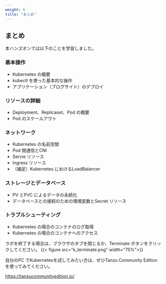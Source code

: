 ```yaml
---
weight: 6
title: "まとめ"
---
```


## まとめ
本ハンズオンでは以下のことを学習しました。
### 基本操作
- Kubernetes の概要
- kubectl を使った基本的な操作
- アプリケーション（ブログサイト）のデプロイ
### リソースの詳細
- Deployment、Replicaset、Pod の概要
- Pod のスケールアウト
### ネットワーク
- Kubernetes の名前空間
- Pod 間通信とCNI
- Servie リソース
- Ingress リソース
- （補足）Kubernetes におけるLoadBalancer
### ストレージとデータベース
- PV とPVC によるデータの永続化
- データベースとの接続のための環境変数とSecret リソース
### トラブルシューティング
- Kubernetes の場合のコンテナのログ取得
- Kubernetes の場合のコンテナへのアクセス


ラボを終了する場合は、ブラウザのタブを閉じるか、Terminate ボタンをクリックしてください。
{{< figure src="k_terminate.png" width="75%">}}

自分のPC でKubernetesを試してみたい方は、ぜひTanzu Community Edition を使ってみてください。

https://tanzucommunityedition.io/
